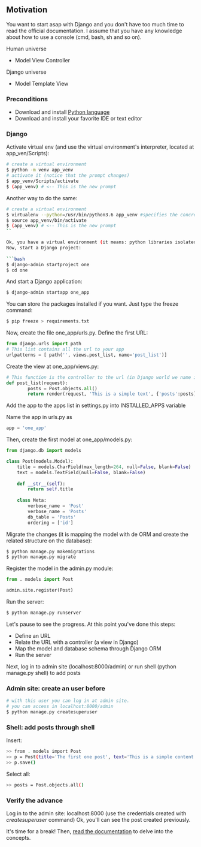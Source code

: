 ## Motivation
You want to start asap with Django and you don't have too much time to read the official documentation.
I assume that you have any knowledge about how to use a console (cmd, bash, sh and so on).

Human universe  
- Model View Controller

Django universe  
- Model Template View

### Preconditions
- Download and install [Python language](https://www.python.org/downloads/)
- Download and install your favorite IDE or text editor

### Django

Activate virtual env (and use the virtual environment's interpreter, located at app_ven/Scripts):
 
```bash
# create a virtual environment
$ python -m venv app_venv
# activate it (notice that the prompt changes)
$ app_venv/Scripts/activate
$ (app_venv) # <-- This is the new prompt
```  
Another way to do the same:
```bash
# create a virtual environment
$ virtualenv --python=/usr/bin/python3.6 app_venv #specifies the concrete python version here
$ source app_venv/bin/activate
$ (app_venv) # <-- This is the new prompt
``

Ok, you have a virtual environment (it means: python libraries isolated to your python-system-libraries).
Now, start a Django project:
 
```bash
$ django-admin startproject one
$ cd one
```

And start a Django application:

```bash
$ django-admin startapp one_app
```

You can store the packages installed if you want. Just type the freeze command:

```bash
$ pip freeze > requirements.txt
```

Now, create the file one_app/urls.py. Define the first URL:

```python
from django.urls import path
# This list contains all the url to your app
urlpatterns = [ path('', views.post_list, name='post_list')]
```

Create the view at one_app/views.py:

```python
# This function is the controller to the url (in Django world we name it as view)
def post_list(request):
        posts = Post.objects.all()
        return render(request, 'This is a simple text', {'posts':posts})
```

Add the app to the apps list in settings.py into INSTALLED_APPS variable

Name the app in urls.py as

```python
app = 'one_app'
```

Then, create the first model at one_app/models.py:

```python
from django.db import models

class Post(models.Model):
	title = models.CharField(max_length=264, null=False, blank=False)
	text = models.TextField(null=False, blank=False)
	
	def __str__(self):
		return self.title
	
	class Meta:
		verbose_name = 'Post'
		verbose_name = 'Posts'
		db_table = 'Posts'
		ordering = ['id']
```

Migrate the changes (it is mapping the model with de ORM and create the related structure on the database):

```bash
$ python manage.py makemigrations
$ python manage.py migrate
```

Register the model in the admin.py module:

```python
from . models import Post

admin.site.register(Post)
```

Run the server:

```bash
$ python manage.py runserver
```

Let's pause to see the progress. At this point you've done this steps:
- Define an URL
- Relate the URL with a controller (a view in Django)
- Map the model and database schema through Django ORM
- Run the server

Next, log in to admin site (localhost:8000/admin) or run shell (python manage.py shell) to add posts

### Admin site: create an user before

```bash
# with this user you can log in at admin site.
# you can access in localhost:8000/admin
$ python manage.py createsuperuser
```

### Shell: add posts through shell

Insert:

```bash
>> from . models import Post
>> p = Post(title='The first one post', text='This is a simple content.')
>> p.save()
```

Select all:
```bash
>> posts = Post.objects.all()
```

### Verify the advance

Log in to the admin site: localhost:8000 (use the credentials created with _createsuperuser_ command)
Ok, you'll can see the post created previously.

It's time for a break! Then, [read the documentation](https://docs.djangoproject.com/en/3.0/) to delve into the concepts.
